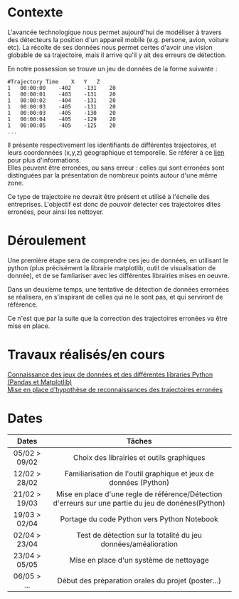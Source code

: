 # Contexte

L'avancée technologique nous permet aujourd'hui de modéliser à travers des détecteurs la position d'un appareil mobile (e.g. persone, avion, voiture etc).
La récolte de ses données nous permet certes d'avoir une vision globable de sa trajectoire, mais il arrive qu'il y ait des erreurs de détection.

En notre possession se trouve un jeu de données de la forme suivante :

```
#Trajectory	Time	X	Y	Z
1	00:00:00	-402	-131	20
1	00:00:01	-403	-131	20
1	00:00:02	-404	-131	20
1	00:00:03	-405	-131	20
1	00:00:03	-405	-130	20
1	00:00:04	-405	-129	20
1	00:00:05	-405	-125	20
...
```

Il présente respectivement les identifiants de différentes trajectoires, et leurs coordonnées (x,y,z) géographique et temporelle. Se référer à ce [lien](01_Familiarisation%20des%20données.ipynb) pour plus d'informations.  
Elles peuvent être erronées, ou sans erreur : celles qui sont erronées sont distinguées par la présentation de nombreux points autour d'une même zone.

Ce type de trajectoire ne devrait être présent et utilisé à l'échelle des entreprises. L'objectif est donc de pouvoir detecter ces trajectoires dites erronées, pour ainsi les nettoyer.


# Déroulement

Une première étape sera de comprendre ces jeu de données, en utilisant le python (plus précisément la librairie matplotlib, outil de visualisation de donnée), et de se famliariser avec les différentes librairies mises en oeuvre.

Dans un deuxième temps, une tentative de détection de données errornées se réalisera, en s'inspirant de celles qui ne le sont pas, et qui serviront de référence.

Ce n'est que par la suite que la correction des trajectoires erronées va être mise en place.

# Travaux réalisés/en cours

[Connaissance des jeux de données et des différentes libraries Python (Pandas et Matplotlib)](01_Familiarisation%20des%20données.ipynb)  
[Mise en place d'hypothèse de reconnaissances des trajectoires erronées](02_Détection%20des%20erreurs.ipynb)

# Dates

| Dates | Tâches |
| :---: | :---: |
| 05/02 > 09/02 | Choix des librairies et outils graphiques |
| 12/02 > 28/02 | Familiarisation de l'outil graphique et jeux de données (Python) |
| 21/02 > 19/03 | Mise en place d'une regle de référence/Détection d'erreurs sur une partie du jeu de donénes(Python) |
| 19/03 > 02/04 | Portage du code Python vers Python Notebook |
| 02/04 > 23/04 | Test de détection sur la totalité du jeu données/améalioration |
| 23/04 > 05/05 | Mise en place d'un système de nettoyage |
| 06/05 > ... | Début des préparation orales du projet (poster...) |